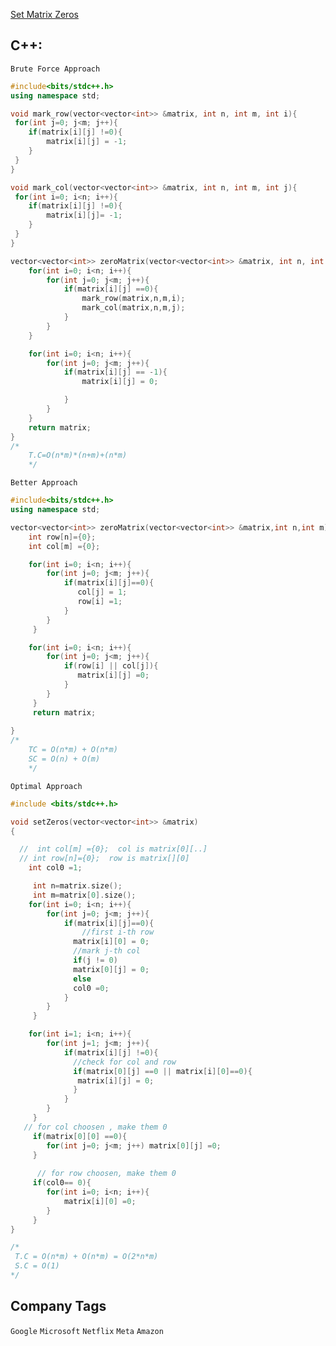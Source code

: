 

[Set Matrix Zeros](https://leetcode.com/problems/set-matrix-zeroes/description/)

## C++:

```Brute Force Approach```

```cpp
#include<bits/stdc++.h>
using namespace std;

void mark_row(vector<vector<int>> &matrix, int n, int m, int i){
 for(int j=0; j<m; j++){
    if(matrix[i][j] !=0){
        matrix[i][j] = -1;
    }
 }
}

void mark_col(vector<vector<int>> &matrix, int n, int m, int j){
 for(int i=0; i<n; i++){
    if(matrix[i][j] !=0){
        matrix[i][j]= -1;
    }
 }
}

vector<vector<int>> zeroMatrix(vector<vector<int>> &matrix, int n, int m){
    for(int i=0; i<n; i++){
        for(int j=0; j<m; j++){
            if(matrix[i][j] ==0){
                mark_row(matrix,n,m,i);
                mark_col(matrix,n,m,j);
            }
        }
    }

    for(int i=0; i<n; i++){
        for(int j=0; j<m; j++){
            if(matrix[i][j] == -1){
                matrix[i][j] = 0;

            }
        }
    }
    return matrix;
}
/*
    T.C=O(n*m)*(n+m)+(n*m) 
    */

```

```Better Approach```

```cpp
#include<bits/stdc++.h>
using namespace std;

vector<vector<int>> zeroMatrix(vector<vector<int>> &matrix,int n,int m){
    int row[n]={0};
    int col[m] ={0};

    for(int i=0; i<n; i++){
        for(int j=0; j<m; j++){
            if(matrix[i][j]==0){
               col[j] = 1;
               row[i] =1;
            }
        }
     }

    for(int i=0; i<n; i++){
        for(int j=0; j<m; j++){
            if(row[i] || col[j]){
               matrix[i][j] =0;
            }
        }
     }
     return matrix;
 
}
/*
	TC = O(n*m) + O(n*m)
	SC = O(n) + O(m)
	*/

```

```Optimal Approach```

```cpp
#include <bits/stdc++.h>

void setZeros(vector<vector<int>> &matrix)
{

  //  int col[m] ={0};  col is matrix[0][..]
  // int row[n]={0};  row is matrix[][0]
    int col0 =1;

     int n=matrix.size();
     int m=matrix[0].size();
    for(int i=0; i<n; i++){
        for(int j=0; j<m; j++){
            if(matrix[i][j]==0){
                //first i-th row
              matrix[i][0] = 0;
              //mark j-th col
              if(j != 0)
              matrix[0][j] = 0;
              else
              col0 =0;
            }
        }
     }

    for(int i=1; i<n; i++){
        for(int j=1; j<m; j++){
            if(matrix[i][j] !=0){
              //check for col and row
              if(matrix[0][j] ==0 || matrix[i][0]==0){
               matrix[i][j] = 0;
              }
            }
        }
     }
   // for col choosen , make them 0
     if(matrix[0][0] ==0){
        for(int j=0; j<m; j++) matrix[0][j] =0;
     }
      
      // for row choosen, make them 0
     if(col0== 0){
        for(int i=0; i<n; i++){
            matrix[i][0] =0;
        }
     }
}

/*
 T.C = O(n*m) + O(n*m) = O(2*n*m)
 S.C = O(1)
*/

```





## Company Tags

```Google``` ```Microsoft``` ```Netflix``` ```Meta``` ```Amazon```
